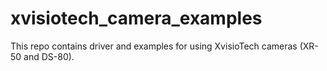 # xvisiotech_camera_examples
This repo contains driver and examples for using XvisioTech cameras (XR-50 and DS-80).
